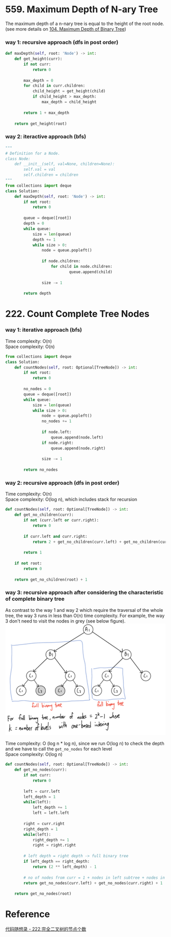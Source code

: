 # 559. Maximum Depth of N-ary Tree
The maximum depth of a n-nary tree is equal to the height of the root node. (see more details on [104. Maximum Depth of Binary Tree](./Day13_bfs_binary_tree.md/#104-maximum-depth-of-binary-tree))
### way 1: recursive approach (dfs in post order)
```PYTHON
def maxDepth(self, root: 'Node') -> int:
    def get_height(curr):
        if not curr:
            return 0
        
        max_depth = 0
        for child in curr.children:
            child_height = get_height(child) 
            if child_height > max_depth:
                max_depth = child_height
        
        return 1 + max_depth
    
    return get_height(root)
```
### way 2: iteractive approach (bfs)
```PYTHON
"""
# Definition for a Node.
class Node:
    def __init__(self, val=None, children=None):
        self.val = val
        self.children = children
"""
from collections import deque
class Solution:
    def maxDepth(self, root: 'Node') -> int:
        if not root:
            return 0

        queue = deque([root])
        depth = 0
        while queue:
            size = len(queue)
            depth += 1 
            while size > 0:
                node = queue.popleft()

                if node.children:
                    for child in node.children:
                            queue.append(child)

                size -= 1

        return depth
```

# 222. Count Complete Tree Nodes
### way 1: iterative approach (bfs)
Time complexity: O(n)\
Space complexity: O(n)
```PYTHON
from collections import deque
class Solution:
    def countNodes(self, root: Optional[TreeNode]) -> int:
        if not root:
            return 0

        no_nodes = 0
        queue = deque([root])
        while queue:
            size = len(queue)
            while size > 0:
                node = queue.popleft()
                no_nodes += 1

                if node.left:
                    queue.append(node.left)
                if node.right:
                    queue.append(node.right)

                size -= 1
        
        return no_nodes
```
### way 2: recursive approach (dfs in post order)
Time complexity: O(n)\
Space complexity: O(log n), which includes stack for recursion
```PYTHON
def countNodes(self, root: Optional[TreeNode]) -> int:
    def get_no_children(curr):
        if not (curr.left or curr.right):
            return 0

        if curr.left and curr.right:
            return 2 + get_no_children(curr.left) + get_no_children(curr.right)
        
        return 1 

    if not root:
        return 0
    
    return get_no_children(root) + 1
```
### way 3: recursive approach after considering the characteristic of complete binary tree
As contrast to the way 1 and way 2 which require the traversal of the whole tree, the way 3 runs in less than O(n) time complexity. For example, the way 3 don't need to visit the nodes in grey (see below figure).
![](./images/20230218194514.png)  

Time complexity: O (log n * log n), since we run O(log n) to check the depth and we have to call the `get_no_nodes` for each level\
Space complexity: O(log n)
```PYTHON
def countNodes(self, root: Optional[TreeNode]) -> int:
    def get_no_nodes(curr):
        if not curr:
            return 0

        left = curr.left
        left_depth = 1
        while(left):
            left_depth += 1
            left = left.left
        
        right = curr.right
        right_depth = 1
        while(left):
            right_depth += 1
            right = right.right

        # left depth = right depth -> full binary tree
        if left_depth == right_depth:
            return (2 ** left_depth) - 1

        # no of nodes from curr = 1 + nodes in left subtree + nodes in right subtree
        return get_no_nodes(curr.left) + get_no_nodes(curr.right) + 1
    
    return get_no_nodes(root)
```

# Reference
[代码随想录 - 222.完全二叉树的节点个数](https://programmercarl.com/0222.%E5%AE%8C%E5%85%A8%E4%BA%8C%E5%8F%89%E6%A0%91%E7%9A%84%E8%8A%82%E7%82%B9%E4%B8%AA%E6%95%B0.html#%E5%AE%8C%E5%85%A8%E4%BA%8C%E5%8F%89%E6%A0%91)